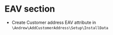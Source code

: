 # EAV section
* Create  Customer address EAV attribute in `\Andrew\AddCustomerAddress\Setup\InstallData`

